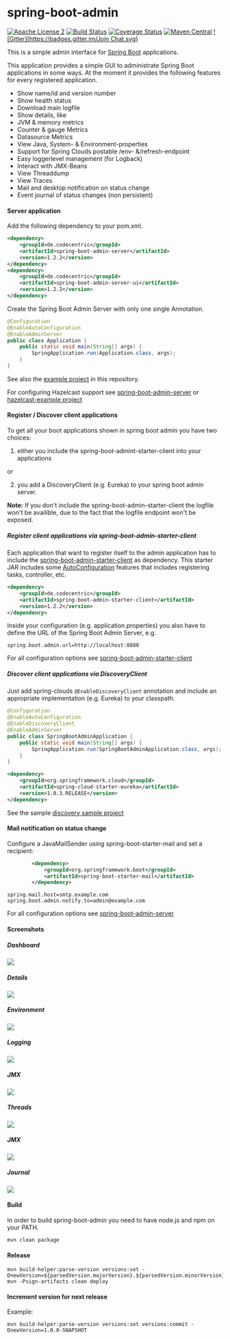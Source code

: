 spring-boot-admin
=================
[![Apache License 2](https://img.shields.io/badge/license-ASF2-blue.svg)](https://www.apache.org/licenses/LICENSE-2.0.txt)
[![Build Status](https://travis-ci.org/codecentric/spring-boot-admin.svg?branch=master)](https://travis-ci.org/codecentric/spring-boot-admin)
[![Coverage Status](https://coveralls.io/repos/codecentric/spring-boot-admin/badge.svg)](https://coveralls.io/r/codecentric/spring-boot-admin)
[![Maven Central](https://maven-badges.herokuapp.com/maven-central/de.codecentric/spring-boot-admin/badge.svg)](https://maven-badges.herokuapp.com/maven-central/de.codecentric/spring-boot-admin/)
[![Gitter](https://badges.gitter.im/Join Chat.svg)](https://gitter.im/codecentric/spring-boot-admin?utm_source=badge&utm_medium=badge&utm_campaign=pr-badge&utm_content=badge)

This is a simple admin interface for [Spring Boot](http://projects.spring.io/spring-boot/ "Official Spring-Boot website") applications.

This application provides a simple GUI to administrate Spring Boot applications in some ways. At the moment it provides the following features for every registered application.

* Show name/id and version number
* Show health status
* Download main logfile
* Show details, like
 * JVM & memory metrics
 * Counter & gauge Metrics
 * Datasource Metrics
* View Java, System- & Environment-properties
* Support for Spring Clouds postable /env- &/refresh-endpoint
* Easy loggerlevel management (for Logback)
* Interact with JMX-Beans
* View Threaddump
* View Traces
* Mail and desktop notification on status change
* Event journal of status changes (non persistent)

#### Server application
Add the following dependency to your pom.xml.
```xml
<dependency>
	<groupId>de.codecentric</groupId>
	<artifactId>spring-boot-admin-server</artifactId>
	<version>1.2.2</version>
</dependency>
<dependency>
	<groupId>de.codecentric</groupId>
	<artifactId>spring-boot-admin-server-ui</artifactId>
	<version>1.2.2</version>
</dependency>
```

Create the Spring Boot Admin Server with only one single Annotation.
```java
@Configuration
@EnableAutoConfiguration
@EnableAdminServer
public class Application {
	public static void main(String[] args) {
		SpringApplication.run(Application.class, args);
	}
}
```

See also the [example project](https://github.com/codecentric/spring-boot-admin/tree/master/spring-boot-admin-samples/spring-boot-admin-sample) in this repository.

For configuring Hazelcast support see [spring-boot-admin-server](https://github.com/codecentric/spring-boot-admin/tree/master/spring-boot-admin-server/README.md) or [hazelcast-example project](https://github.com/codecentric/spring-boot-admin/tree/master/spring-boot-admin-samples/spring-boot-admin-sample-hazelcast)

#### Register / Discover client applications
To get all your boot applications shown in spring boot admin you have two choices:

1) either you include the spring-boot-admint-starter-client into your applications

or

2) you add a DiscoveryClient (e.g. Eureka) to your spring boot admin server.

**Note:** If you don't include the spring-boot-admin-starter-client the logfile won't be availible, due to the fact that the logfile endpoint won't be exposed.

##### Register client applications via spring-boot-admin-starter-client
Each application that want to register itself to the admin application has to include the [spring-boot-admin-starter-client](https://github.com/codecentric/spring-boot-admin/tree/master/spring-boot-admin-starter-client) as dependency. This starter JAR includes some [AutoConfiguration](http://docs.spring.io/spring-boot/docs/current-SNAPSHOT/reference/htmlsingle/#using-boot-auto-configuration "Spring Boot documentation") features that includes registering tasks, controller, etc.
```xml
<dependency>
	<groupId>de.codecentric</groupId>
	<artifactId>spring-boot-admin-starter-client</artifactId>
	<version>1.2.2</version>
</dependency>
```
Inside your configuration (e.g. application.properties) you also have to define the URL of the Spring Boot Admin Server, e.g.
```
spring.boot.admin.url=http://localhost:8080
```
For all configuration options see [spring-boot-admin-starter-client](https://github.com/codecentric/spring-boot-admin/tree/master/spring-boot-admin-starter-client/README.md)

##### Discover client applications via DiscoveryClient
Just add spring-clouds ``@EnableDiscoveryClient`` annotation and include an appropriate implementation (e.g. Eureka) to your classpath.
```java
@Configuration
@EnableAutoConfiguration
@EnableDiscoveryClient
@EnableAdminServer
public class SpringBootAdminApplication {
	public static void main(String[] args) {
		SpringApplication.run(SpringBootAdminApplication.class, args);
	}
}
```

```xml
<dependency>
	<groupId>org.springframework.cloud</groupId>
	<artifactId>spring-cloud-starter-eureka</artifactId>
	<version>1.0.3.RELEASE</version>
</dependency>
```
See the sample [discovery sample project](https://github.com/codecentric/spring-boot-admin/tree/master/spring-boot-admin-samples/spring-boot-admin-sample-discovery)

#### Mail notification on status change

Configure a JavaMailSender using spring-boot-starter-mail and set a recipient:
```xml
		<dependency>
			<groupId>org.springframework.boot</groupId>
			<artifactId>spring-boot-starter-mail</artifactId>
		</dependency>
```

```
spring.mail.host=smtp.example.com
spring.boot.admin.notify.to=admin@example.com
```

For all configuration options see [spring-boot-admin-server](https://github.com/codecentric/spring-boot-admin/tree/master/spring-boot-admin-server/README.md)


#### Screenshots

##### Dashboard

[](url "title")
<img src="https://raw.githubusercontent.com/codecentric/spring-boot-admin/master/screenshot.png">

##### Details

[](url "title")
<img src="https://raw.githubusercontent.com/codecentric/spring-boot-admin/master/screenshot-details.png">

##### Environment

[](url "title")
<img src="https://raw.githubusercontent.com/codecentric/spring-boot-admin/master/screenshot-environment.png">

##### Logging

[](url "title")
<img src="https://raw.githubusercontent.com/codecentric/spring-boot-admin/master/screenshot-logging.png">

##### JMX

[](url "title")
<img src="https://raw.githubusercontent.com/codecentric/spring-boot-admin/master/screenshot-jmx.png">

##### Threads

[](url "title")
<img src="https://raw.githubusercontent.com/codecentric/spring-boot-admin/master/screenshot-threads.png">

##### JMX

[](url "title")
<img src="https://raw.githubusercontent.com/codecentric/spring-boot-admin/master/screenshot-trace.png">

##### Journal

[](url "title")
<img src="https://raw.githubusercontent.com/codecentric/spring-boot-admin/master/screenshot-journal.png">


#### Build
In order to build spring-boot-admin you need to have node.js and npm on your PATH.

```shell
mvn clean package
```

#### Release

```shell
mvn build-helper:parse-version versions:set -DnewVersion=${parsedVersion.majorVersion}.${parsedVersion.minorVersion}.${parsedVersion.incrementalVersion}
mvn -Psign-artifacts clean deploy
```

#### Increment version for next release

Example:

```shell
mvn build-helper:parse-version versions:set versions:commit -DnewVersion=1.0.0-SNAPSHOT
```
